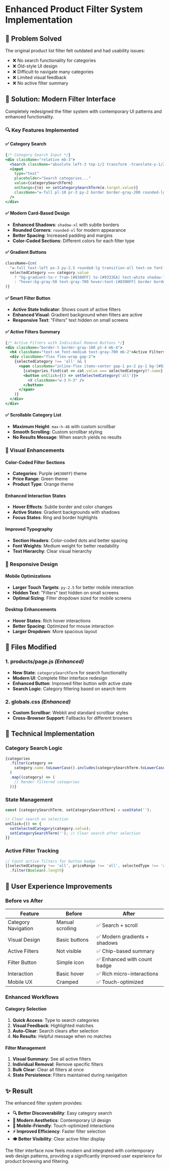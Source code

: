 # Enhanced Product Filter System Implementation

## 🎯 **Problem Solved**

The original product list filter felt outdated and had usability issues:
- ❌ No search functionality for categories
- ❌ Old-style UI design
- ❌ Difficult to navigate many categories
- ❌ Limited visual feedback
- ❌ No active filter summary

## 🚀 **Solution: Modern Filter Interface**

Completely redesigned the filter system with contemporary UI patterns and enhanced functionality.

### **🔍 Key Features Implemented**

#### ✅ **Category Search**
```jsx
{/* Category Search Input */}
<div className="relative mb-3">
  <Search className="absolute left-3 top-1/2 transform -translate-y-1/2 text-gray-400 w-4 h-4" />
  <input
    type="text"
    placeholder="Search categories..."
    value={categorySearchTerm}
    onChange={(e) => setCategorySearchTerm(e.target.value)}
    className="w-full pl-10 pr-3 py-2 border border-gray-200 rounded-lg focus:outline-none focus:ring-2 focus:ring-[#8300FF]/20 focus:border-[#8300FF] text-sm transition-all"
  />
</div>
```

#### ✅ **Modern Card-Based Design**
- **Enhanced Shadows**: `shadow-xl` with subtle borders
- **Rounded Corners**: `rounded-xl` for modern appearance
- **Better Spacing**: Increased padding and margins
- **Color-Coded Sections**: Different colors for each filter type

#### ✅ **Gradient Buttons**
```jsx
className={cn(
  "w-full text-left px-3 py-2.5 rounded-lg transition-all text-sm font-medium flex items-center justify-between",
  selectedCategory === category.value
    ? "bg-gradient-to-r from-[#8300FF] to-[#9333EA] text-white shadow-lg"
    : "hover:bg-gray-50 text-gray-700 hover:text-[#8300FF] border border-transparent hover:border-[#8300FF]/20"
)}
```

#### ✅ **Smart Filter Button**
- **Active State Indicator**: Shows count of active filters
- **Enhanced Visual**: Gradient background when filters are active
- **Responsive Text**: "Filters" text hidden on small screens

#### ✅ **Active Filters Summary**
```jsx
{/* Active Filters with Individual Remove Buttons */}
<div className="border-t border-gray-100 pt-4 mb-4">
  <h4 className="text-sm font-medium text-gray-700 mb-2">Active Filters</h4>
  <div className="flex flex-wrap gap-2">
    {selectedCategory !== 'all' && (
      <span className="inline-flex items-center gap-1 px-2 py-1 bg-[#8300FF]/10 text-[#8300FF] rounded-md text-xs font-medium">
        {categories.find(cat => cat.value === selectedCategory)?.name}
        <button onClick={() => setSelectedCategory('all')}>
          <X className="w-3 h-3" />
        </button>
      </span>
    )}
  </div>
</div>
```

#### ✅ **Scrollable Category List**
- **Maximum Height**: `max-h-48` with custom scrollbar
- **Smooth Scrolling**: Custom scrollbar styling
- **No Results Message**: When search yields no results

### **🎨 Visual Enhancements**

#### **Color-Coded Filter Sections**
- **Categories**: Purple (`#8300FF`) theme
- **Price Range**: Green theme
- **Product Type**: Orange theme

#### **Enhanced Interaction States**
- **Hover Effects**: Subtle border and color changes
- **Active States**: Gradient backgrounds with shadows
- **Focus States**: Ring and border highlights

#### **Improved Typography**
- **Section Headers**: Color-coded dots and better spacing
- **Font Weights**: Medium weight for better readability
- **Text Hierarchy**: Clear visual hierarchy

### **📱 Responsive Design**

#### **Mobile Optimizations**
- **Larger Touch Targets**: `py-2.5` for better mobile interaction
- **Hidden Text**: "Filters" text hidden on small screens
- **Optimal Sizing**: Filter dropdown sized for mobile screens

#### **Desktop Enhancements**
- **Hover States**: Rich hover interactions
- **Better Spacing**: Optimized for mouse interaction
- **Larger Dropdown**: More spacious layout

## 📁 **Files Modified**

### **1. products/page.js** *(Enhanced)*
- **New State**: `categorySearchTerm` for search functionality
- **Modern UI**: Complete filter interface redesign
- **Enhanced Button**: Improved filter button with active state
- **Search Logic**: Category filtering based on search term

### **2. globals.css** *(Enhanced)*
- **Custom Scrollbar**: Webkit and standard scrollbar styles
- **Cross-Browser Support**: Fallbacks for different browsers

## 🔧 **Technical Implementation**

### **Category Search Logic**
```jsx
{categories
  .filter(category => 
    category.name.toLowerCase().includes(categorySearchTerm.toLowerCase())
  )
  .map((category) => (
    // Render filtered categories
  ))}
```

### **State Management**
```jsx
const [categorySearchTerm, setCategorySearchTerm] = useState('');

// Clear search on selection
onClick={() => {
  setSelectedCategory(category.value);
  setCategorySearchTerm(''); // Clear search after selection
}}
```

### **Active Filter Tracking**
```jsx
// Count active filters for button badge
{[selectedCategory !== 'all', priceRange !== 'all', selectedType !== 'all']
  .filter(Boolean).length}
```

## 🎯 **User Experience Improvements**

### **Before vs After**

| Feature | Before | After |
|---------|--------|-------|
| Category Navigation | Manual scrolling | ✅ Search + scroll |
| Visual Design | Basic buttons | ✅ Modern gradients + shadows |
| Active Filters | Not visible | ✅ Chip-based summary |
| Filter Button | Simple icon | ✅ Enhanced with count badge |
| Interaction | Basic hover | ✅ Rich micro-interactions |
| Mobile UX | Cramped | ✅ Touch-optimized |

### **Enhanced Workflows**

#### **Category Selection**
1. **Quick Access**: Type to search categories
2. **Visual Feedback**: Highlighted matches
3. **Auto-Clear**: Search clears after selection
4. **No Results**: Helpful message when no matches

#### **Filter Management**
1. **Visual Summary**: See all active filters
2. **Individual Removal**: Remove specific filters
3. **Bulk Clear**: Clear all filters at once
4. **State Persistence**: Filters maintained during navigation

## ✨ **Result**

The enhanced filter system provides:
- **🔍 Better Discoverability**: Easy category search
- **🎨 Modern Aesthetics**: Contemporary UI design
- **📱 Mobile-Friendly**: Touch-optimized interactions
- **⚡ Improved Efficiency**: Faster filter selection
- **👁️ Better Visibility**: Clear active filter display

The filter interface now feels modern and integrated with contemporary web design patterns, providing a significantly improved user experience for product browsing and filtering.
